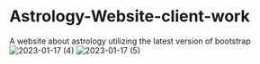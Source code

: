 # Astrology-Website-client-work
 A website about astrology utilizing the latest version of bootstrap
![2023-01-17 (4)](https://user-images.githubusercontent.com/38767304/212783562-dbd57431-7499-4b0d-ae00-b19a28a65f49.png)
![2023-01-17 (5)](https://user-images.githubusercontent.com/38767304/212783565-de66e20f-3c2f-4474-beb1-77c5ed2e97e5.png)
